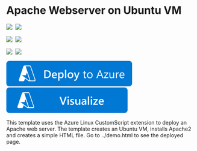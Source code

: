 # Apache Webserver on Ubuntu VM

<IMG SRC="https://azurequickstartsservice.blob.core.windows.net/badges/apache2-on-ubuntu-vm/PublicLastTestDate.svg" />&nbsp;
<IMG SRC="https://azurequickstartsservice.blob.core.windows.net/badges/apache2-on-ubuntu-vm/PublicDeployment.svg" />&nbsp;

<IMG SRC="https://azurequickstartsservice.blob.core.windows.net/badges/apache2-on-ubuntu-vm/FairfaxLastTestDate.svg" />&nbsp;
<IMG SRC="https://azurequickstartsservice.blob.core.windows.net/badges/apache2-on-ubuntu-vm/FairfaxDeployment.svg" />&nbsp;

<IMG SRC="https://azurequickstartsservice.blob.core.windows.net/badges/apache2-on-ubuntu-vm/BestPracticeResult.svg" />&nbsp;
<IMG SRC="https://azurequickstartsservice.blob.core.windows.net/badges/apache2-on-ubuntu-vm/CredScanResult.svg" />&nbsp;

<a href="https://portal.azure.com/#create/Microsoft.Template/uri/https%3A%2F%2Fraw.githubusercontent.com%2FAzure%2Fazure-quickstart-templates%2Fmaster%2Fapache2-on-ubuntu-vm%2Fazuredeploy.json" target="_blank"><img src="https://raw.githubusercontent.com/Azure/azure-quickstart-templates/master/1-CONTRIBUTION-GUIDE/images/deploytoazure.svg"/></a>
<a href="http://armviz.io/#/?load=https%3A%2F%2Fraw.githubusercontent.com%2FAzure%2Fazure-quickstart-templates%2Fmaster%2Fapache2-on-ubuntu-vm%2Fazuredeploy.json" target="_blank">
    <img src="https://raw.githubusercontent.com/Azure/azure-quickstart-templates/master/1-CONTRIBUTION-GUIDE/images/visualizebutton.svg"/>
</a>

This template uses the Azure Linux CustomScript extension to deploy an Apache web server. The template creates an Ubuntu VM, installs Apache2 and creates a simple HTML file. Go to ../demo.html to see the deployed page.

